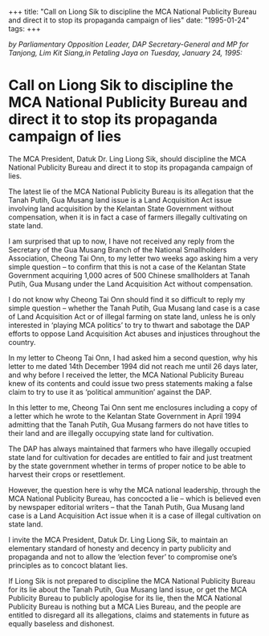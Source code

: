 +++ 
title: "Call on Liong Sik to discipline the MCA National Publicity Bureau and direct it to stop its propaganda campaign of lies"
date: "1995-01-24"
tags:
+++

_by Parliamentary Opposition Leader, DAP Secretary-General and MP for Tanjong, Lim Kit Siang,in Petaling Jaya on Tuesday, January 24, 1995:_

# Call on Liong Sik to discipline the MCA National Publicity Bureau and direct it to stop its propaganda campaign of lies

The MCA President, Datuk Dr. Ling Liong Sik, should discipline the MCA National Publicity Bureau and direct it to stop its propaganda campaign of lies.</u>

The latest lie of the MCA National Publicity Bureau is its allegation that the Tanah Putih, Gua Musang land issue is a Land Acquisition Act issue involving land acquisition by the Kelantan State Government without compensation, when it is in fact a case of farmers illegally cultivating on state land.

I am surprised that up to now, I have not received any reply from the Secretary of the Gua Musang Branch of the National Smallholders Association, Cheong Tai Onn, to my letter two weeks ago asking him a very simple question – to confirm that this is not a case of the Kelantan State Government acquiring 1,000 acres of 500 Chinese smallholders at Tanah Putih, Gua Musang under the Land Acquisition Act without compensation.

I do not know why Cheong Tai Onn should find it so difficult to reply my simple question – whether the Tanah Putih, Gua Musang land case is a case of Land Acquisition Act or of illegal farming on state land, unless he is only interested in ‘playing MCA politics’ to try to thwart and sabotage the DAP efforts to oppose Land Acquisition Act abuses and injustices throughout the country.

In my letter to Cheong Tai Onn, I had asked him a second question, why his letter to me dated 14th December 1994 did not reach me until 26 days later, and why before I received the letter, the MCA National Publicity Bureau knew of its contents and could issue two press statements making a false claim to try to use it as ‘political ammunition’ against the DAP.

In this letter to me, Cheong Tai Onn sent me enclosures including a copy of a letter which he wrote to the Kelantan State Government in April 1994 admitting that the Tanah Putih, Gua Musang farmers do not have titles to their land and are illegally occupying state land for cultivation.

The DAP has always maintained that farmers who have illegally occupied state land for cultivation for decades are entitled to fair and just treatment by the state government whether in terms of proper notice to be able to harvest their crops or resettlement.

However, the question here is why the MCA national leadership, through the MCA National Publicity Bureau, has concocted a lie – which is believed even by newspaper editorial writers – that the Tanah Putih, Gua Musang land case is a Land Acquisition Act issue when it is a case of illegal cultivation on state land.

I invite the MCA President, Datuk Dr. Ling Liong Sik, to maintain an elementary standard of honesty and decency in party publicity and propaganda and not to allow the ‘election fever’ to compromise one’s principles as to concoct blatant lies.

If Liong Sik is not prepared to discipline the MCA National Publicity Bureau for its lie about the Tanah Putih, Gua Musang land issue, or get the MCA Publicity Bureau to publicly apologise for its lie, then the MCA National Publicity Bureau is nothing but a MCA Lies Bureau, and the people are entitled to disregard all its allegations, claims and statements in future as equally baseless and dishonest.
 

